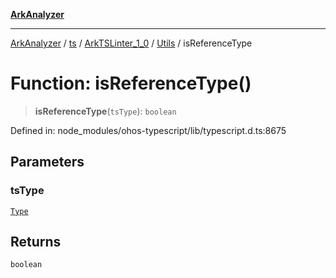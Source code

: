 [**ArkAnalyzer**](../../../../../../../../README.md)

***

[ArkAnalyzer](../../../../../../../../globals.md) / [ts](../../../../../README.md) / [ArkTSLinter\_1\_0](../../../README.md) / [Utils](../README.md) / isReferenceType

# Function: isReferenceType()

> **isReferenceType**(`tsType`): `boolean`

Defined in: node\_modules/ohos-typescript/lib/typescript.d.ts:8675

## Parameters

### tsType

[`Type`](../../../../../interfaces/Type.md)

## Returns

`boolean`
